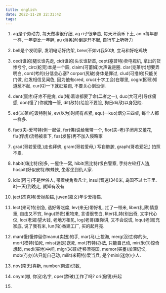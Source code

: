 ```yaml
---
title: english
date: 2022-11-20 22:31:42
tags:
---
```


1. ag是个劳动力, 每天做事很仔细, ag ri子很辛苦, 每天汗滴禾下土, an n每年都一样, 一年更比一年胖, au di(奥迪)倒是开不起, 自行车上听听力

2. bell是个发明家, 发明电话好约架, brev(不如v)我50块, 立马和好吃鸡块

3. ced(谁的)腿长谁先走, cid(谁的)头长谁斩首, cept(塞普特)卖电视机, 拿出的货惨兮兮, circ(蛇壳)本是一个圆, claim(可蕾姆)大声说是圈. clar(克莱尔)想要弄明白, cord(考的)分低会心塞? corpor(尻破)身体是罪过, clud(可撸的)只能关门做, 红发相信见闻色, 因为他有cred, cruc(十字工会)在哪里, cogn(抠哥)知道惹不起, cur(Q)一下就赶紧跑, 不要关心倒没倒.

4. dent(蛋疼)牙疼不是病, du(堵)着谁都要了命(**二**者之一), duc(大可)引导疼痛感, don(懂了)你就撸一管, dit(敌特)给脸不要脸, 狗日di(敌)以身犯险.

5. ed(义弟)吃饭特别贫, ev(以为)时间有点紧, equ(一kuo)烟分三四桌, 每个人都一样多.

6. fact(夫-爱可特)例一起做, fer(佛)说给我带一个, flor(夫-老)子闭月又羞花, flu(俘虏)流畅被拿下, fus(发誓)再不加入侵略家

7. grad(哥若爱德,)走也拜佛, gram(哥若爱母,) 写自肺腑, graph(哥若爱妃,) 拍照不累.

8. habit(嗨比特)别多, 一屋住一窝, hibit(黑比特)恨白警察, 手持左轮打人渣, hospit(好似皮特)蜘蛛侠, 坐客坐到仇人家.

9. idio(阿刁)不是世俗人, 带着棱角看凡尘, insul(音速)340米, 岛国不过七千里. it(一天)到晚走, 就知有没有

10. ject(杰克特)爱抛船锚, juven(嘉文)年少爱撸猫.

11. lect(来可特)别急, 选好等吃席, lev(来无)带好礼, 扛了一带米, liber(礼薄)情意重, 自由又不穷, lingu(拎贵)重物来, 言语很苍白, liter(礼特)别出奇, 文字代心仪, loc(老渴)望大钱, 老地方相见, log(老哥)跟你讲, 又不会说谎, loqu(老阔)充家底, 说了我有米, lun(轮)番建工厂, 买的起月亮.

12. man(慢)慢停留你manu(卖妞)的手, mar(马)上投海, merg(沒过)你的头, mort(模特)怕死, miss(迷是)送死, mot(冇特)办法, 只能自己动, mir(米尔)惊奇想起, medi(买地)中间, migr(米哥)迁移漂亮国, memor(买墨)加深记忆, mob(冇办)法只能自己动, milit(米莉特)爱当兵, 是个mini(迷你)小人.

13. nov(南无)喜新, number(南波)识数, 

14. onym(嗷, 你没)名字, oper(熬破)工作了吗? ori(傲锐)升起

15. 

